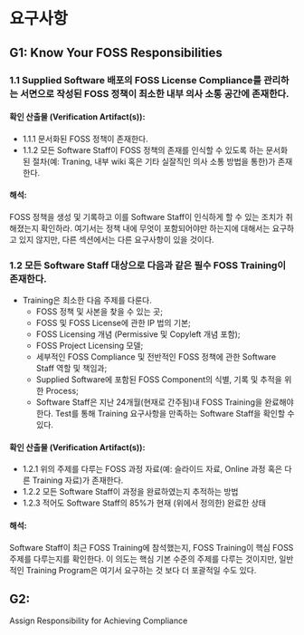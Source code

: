 # 요구사항

## G1: Know Your FOSS Responsibilities

### 1.1 Supplied Software 배포의 FOSS License Compliance를 관리하는 서면으로 작성된 FOSS 정책이 최소한 내부 의사 소통 공간에 존재한다.

#### 확인 산출물 (Verification Artifact(s)):
- 1.1.1 문서화된 FOSS 정책이 존재한다.
- 1.1.2 모든 Software Staff이 FOSS 정책의 존재를 인식할 수 있도록 하는 문서화된 절차(예: Traning, 내부 wiki 혹은 기타 실잘직인 의사 소통 방법을 통한)가 존재한다.

#### 해석:
FOSS 정책을 생성 및 기록하고 이를 Software Staff이 인식하게 할 수 있는 조치가 취해졌는지 확인하라. 여기서는 정책 내에 무엇이 포함되어야만 하는지에 대해서는 요구하고 있지 않지만, 다른 섹션에서는 다른 요구사항이 있을 것이다.


### 1.2 모든 Software Staff 대상으로 다음과 같은 필수 FOSS Training이 존재한다. 
- Training은 최소한 다음 주제를 다룬다. 
  - FOSS 정책 및 사본을 찾을 수 있는 곳;
  - FOSS 및 FOSS License에 관한 IP 법의 기본;
  - FOSS Licensing 개념 (Permissive 및 Copyleft 개념 포함);
  - FOSS Project Licensing 모델;
  - 세부적인 FOSS Compliance 및 전반적인 FOSS 정책에 관한 Software Staff 역할 및 책임과; 
  - Supplied Software에 포함된 FOSS Component의 식별, 기록 및 추적을 위한 Process;
  - Software Staff은 지난 24개월(현재로 간주됨)내 FOSS Training을 완료해야 한다. Test를 통해 Training 요구사항을 만족하는 Software Staff을 확인할 수 있다. 

#### 확인 산출물 (Verification Artifact(s)):
- 1.2.1 위의 주제를 다루는 FOSS 과정 자료(예: 슬라이드 자료, Online 과정 혹은 다른 Training 자료)가 존재한다.
- 1.2.2 모든 Software Staff이 과정을 완료하였는지 추적하는 방법
- 1.2.3 적어도 Software Staff의 85%가 현재 (위에서 정의한) 완료한 상태

#### 해석:
Software Staff이 최근 FOSS Training에 참석했는지, FOSS Training이 핵심 FOSS 주제를 다루는지를 확인한다. 이 의도는 핵심 기본 수준의 주제를 다루는 것이지만, 일반적인 Training Program은 여기서 요구하는 것 보다 더 포괄적일 수도 있다. 

## G2: 
Assign Responsibility for Achieving Compliance
